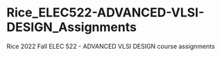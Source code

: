 # Rice_ELEC522-ADVANCED-VLSI-DESIGN_Assignments
Rice 2022 Fall ELEC 522 - ADVANCED VLSI DESIGN course assignments
